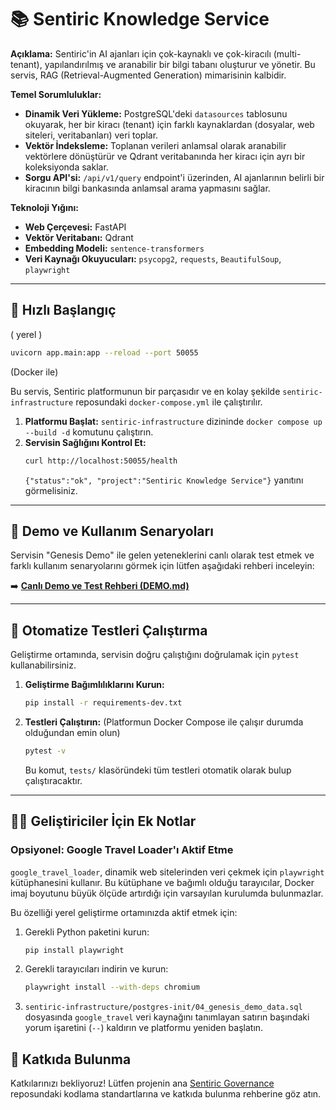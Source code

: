 # 📚 Sentiric Knowledge Service

**Açıklama:** Sentiric'in AI ajanları için çok-kaynaklı ve çok-kiracılı (multi-tenant), yapılandırılmış ve aranabilir bir bilgi tabanı oluşturur ve yönetir. Bu servis, RAG (Retrieval-Augmented Generation) mimarisinin kalbidir.

**Temel Sorumluluklar:**
*   **Dinamik Veri Yükleme:** PostgreSQL'deki `datasources` tablosunu okuyarak, her bir kiracı (tenant) için farklı kaynaklardan (dosyalar, web siteleri, veritabanları) veri toplar.
*   **Vektör İndeksleme:** Toplanan verileri anlamsal olarak aranabilir vektörlere dönüştürür ve Qdrant veritabanında her kiracı için ayrı bir koleksiyonda saklar.
*   **Sorgu API'si:** `/api/v1/query` endpoint'i üzerinden, AI ajanlarının belirli bir kiracının bilgi bankasında anlamsal arama yapmasını sağlar.

**Teknoloji Yığını:**
*   **Web Çerçevesi:** FastAPI
*   **Vektör Veritabanı:** Qdrant
*   **Embedding Modeli:** `sentence-transformers`
*   **Veri Kaynağı Okuyucuları:** `psycopg2`, `requests`, `BeautifulSoup`, `playwright`

---

## 🚀 Hızlı Başlangıç

 ( yerel )
 ```bash
uvicorn app.main:app --reload --port 50055
```

 (Docker ile)

Bu servis, Sentiric platformunun bir parçasıdır ve en kolay şekilde `sentiric-infrastructure` reposundaki `docker-compose.yml` ile çalıştırılır.

1.  **Platformu Başlat:** `sentiric-infrastructure` dizininde `docker compose up --build -d` komutunu çalıştırın.
2.  **Servisin Sağlığını Kontrol Et:**
    ```bash
    curl http://localhost:50055/health
    ```
    `{"status":"ok", "project":"Sentiric Knowledge Service"}` yanıtını görmelisiniz.

---

## 🤖 Demo ve Kullanım Senaryoları

Servisin "Genesis Demo" ile gelen yeteneklerini canlı olarak test etmek ve farklı kullanım senaryolarını görmek için lütfen aşağıdaki rehberi inceleyin:

➡️ **[Canlı Demo ve Test Rehberi (DEMO.md)](DEMO.md)**

---

## 🧪 Otomatize Testleri Çalıştırma

Geliştirme ortamında, servisin doğru çalıştığını doğrulamak için `pytest` kullanabilirsiniz.

1.  **Geliştirme Bağımlılıklarını Kurun:**
    ```bash
    pip install -r requirements-dev.txt
    ```
2.  **Testleri Çalıştırın:** (Platformun Docker Compose ile çalışır durumda olduğundan emin olun)
    ```bash
    pytest -v
    ```
    Bu komut, `tests/` klasöründeki tüm testleri otomatik olarak bulup çalıştıracaktır.

---

## 🧑‍💻 Geliştiriciler İçin Ek Notlar

### Opsiyonel: Google Travel Loader'ı Aktif Etme

`google_travel_loader`, dinamik web sitelerinden veri çekmek için `playwright` kütüphanesini kullanır. Bu kütüphane ve bağımlı olduğu tarayıcılar, Docker imaj boyutunu büyük ölçüde artırdığı için varsayılan kurulumda bulunmazlar.

Bu özelliği yerel geliştirme ortamınızda aktif etmek için:

1.  Gerekli Python paketini kurun:
    ```bash
    pip install playwright
    ```
2.  Gerekli tarayıcıları indirin ve kurun:
    ```bash
    playwright install --with-deps chromium
    ```
3.  `sentiric-infrastructure/postgres-init/04_genesis_demo_data.sql` dosyasında `google_travel` veri kaynağını tanımlayan satırın başındaki yorum işaretini (`--`) kaldırın ve platformu yeniden başlatın.

## 🤝 Katkıda Bulunma

Katkılarınızı bekliyoruz! Lütfen projenin ana [Sentiric Governance](https://github.com/sentiric/sentiric-governance) reposundaki kodlama standartlarına ve katkıda bulunma rehberine göz atın.
